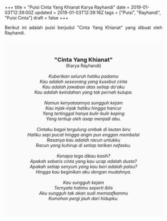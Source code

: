 +++
title = "Puisi Cinta Yang Khianat Karya Rayhandi"
date = 2019-01-03T12:39:00Z
updated = 2019-01-03T12:39:16Z
tags = ["Puisi", "Rayhandi", "Puisi Cinta"]
draft = false
+++

<div dir="ltr" style="text-align: left;" trbidi="on"><div style="text-align: justify;">Berikut ini adalah puisi berjudul "Cinta Yang Khianat" yang dibuat oleh Rayhandi.</div><br /><div style="background: #FAFAFA; font-size: 14px; height: auto; margin: 0 auto; padding: 50px; text-align: center; width: auto;"><span style="font-size: 18px;"><b>"Cinta Yang Khianat"</b></span><br />(Karya Rayhandi)<br /><br /><i>Kuberikan seluruh hatiku padamu<br />Kau adalah seseorang yang kusebut cinta<br />Kau adalah jawaban atas setiap do'aku<br />Kau adalah keindahan yang tak pernah kulupa.<br /><br />Namun kenyataannya sungguh kejam<br />Kau injak-injak hatiku hingga hancur<br />Yang tertinggal hanya bulir-bulir keping<br />Yang tertiup oleh asap menjadi abu.<br /><br />Cintaku bagai tergulung ombak di lautan biru<br />Hatiku sepi pucat hingga angin pun enggan membelai<br />Rasanya kau adalah racun untukku<br />Racun yang kuhirup di setiap tarikan nafasku.<br /><br />Kenapa tega dikau kasih?<br />Apakah sebaris cinta yang kau ucap adalah dusta?<br />Apakah setiap senyum yang kau beri adalah palsu?<br />Hingga kau beginikan aku dengan mudahnya.<br /><br />Kau sungguh kejam<br />Ternyata hatimu seperti iblis<br />Aku sungguh tak akan sudi memaafkanmu<br />Kumohon pergi jauh dari hidupku.</i> </div></div>
